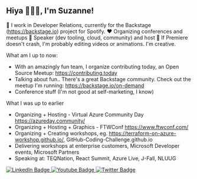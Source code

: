 ## Hiya 🙋🏻‍♀️, I'm Suzanne!

🏢 I work in Developer Relations, currently for the Backstage (<a href="https://backstage.io">https://backstage.io</a>) project for Spotify.
♥️ Organizing conferences and meetups
🎤 Speaker (dev tooling, cloud, community) and host
🎥 If Premiere doesn't crash, I'm probably editing videos or animations. I'm creative.

What am I up to now:
* With an amazingly fun team, I organize contributing today, an Open Source Meetup: <a href="https://contributing.today">https://contributing.today</a>
* Talking about fun.. There's a great Backstage community. Check out the meetup I'm running: <a href="https://backstage.io/on-demand">https://backstage.io/on-demand</a>
* Conference stuff (I'm not good at self-marketing, I know)

What I was up to earlier
* Organizing + Hosting - Virtual Azure Community Day <a href="https://azureday.community/">https://azureday.community/</a>
* Organizing + Hosting + Graphics - FTWConf <a href="https://www.ftwconf.com/">https://www.ftwconf.com/</a>
* Organizing + Creating workshops, eg. https://terraform-on-azure-workshop.github.io/, GitHub-Coding-Challenge.github.io 
* Delivering workshops at enterprise customers, Microsoft Developer events, Microsoft Partners
* Speaking at: TEQNation, React Summit, Azure Live, J-Fall, NLUUG


<div id="badges">
  <a href="https://linkedin.com/in/suzannedaniels">
    <img src="https://img.shields.io/badge/LinkedIn-blue?style=for-the-badge&logo=linkedin&logoColor=white" alt="LinkedIn Badge"/>
  </a>
  <a href="https://youtube.com/playlist?list=PLfI-BhZY0z5SOGzSOhDZ52cWTOA1m4ijn">
    <img src="https://img.shields.io/badge/YouTube-red?style=for-the-badge&logo=youtube&logoColor=white" alt="Youtube Badge"/>
  </a>
  <a href="https://twitter.com/suushier">
    <img src="https://img.shields.io/badge/Twitter-blue?style=for-the-badge&logo=twitter&logoColor=white" alt="Twitter Badge"/>
  </a>
</div>


